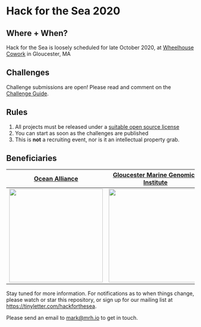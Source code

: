 # Hack for the Sea 2020

## Where + When?

Hack for the Sea is loosely scheduled for late October 2020, at [Wheelhouse Cowork](https://wheelhousecowork.com/en) in Gloucester, MA

## Challenges

Challenge submissions are open! Please read and comment on the [Challenge Guide](https://github.com/hackforthesea/2020/issues/1).

## Rules

1. All projects must be released under a [suitable open source license](https://choosealicense.com/)
2. You can start as soon as the challenges are published
3. This is **not** a recruiting event, nor is it an intellectual property grab.

## Beneficiaries

| [Ocean Alliance](https://whale.org/) | [Gloucester Marine Genomics Institute](https://gmgi.org) |
|:-----:|:-----:|
| <img src="https://whale.org/wp-content/themes/oceanAlliance/images/oceanAllianceLogo@2x.png" width=250 /> | <img src="https://scontent.fbed1-2.fna.fbcdn.net/v/t1.0-9/31444918_2175956652431374_4943707047905460224_n.jpg?_nc_cat=107&_nc_ohc=GArCxfqIo1wAX-0ZbVb&_nc_ht=scontent.fbed1-2.fna&oh=65fc24944f4074fdb9fd8ac726a2d0d4&oe=5ECB4874" width=250 /> |

Stay tuned for more information. For notifications as to when things change, please watch or star this repository, or sign up for our mailing list at https://tinyletter.com/hackforthesea.

Please send an email to [mark@mrh.io](mailto:mark@mrh.io) to get in touch.
